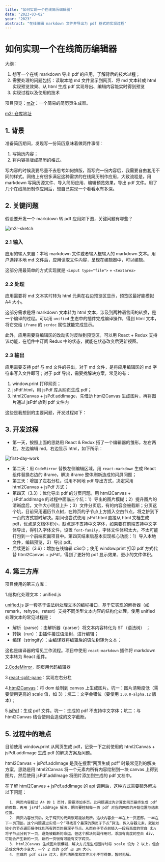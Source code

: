```yaml
---
title: "如何实现一个在线简历编辑器"
date: "2023-03-02"
year: "2023"
abstract: "在线编辑 markdown 文件并导出为 pdf 格式的实现过程"
---
```


# 如何实现一个在线简历编辑器

大纲：
  1. 想写一个在线 markdown 导出 pdf 的应用，了解背后的技术过程；
  2. 需要处理的问题包括：读取本地 md 文件显示到网页、将 md 文本转成 html 实现预览效果、从 html 生成 pdf 实现导出、编辑内容能实时得到预览
  3. 实现过程以及使用的技术

项目预览：[m2r](m2r.netlify.app)：一个简易的简历页生成器。

[m2r 仓库地址](https://github.com/went2/markdown-to-resume)

## 1. 背景

准备简历期间，发现写一份简历意味着做两件事情：

  1. 写简历内容；
  2. 将内容排版成简历的格式。

写内容的时候我要尽量不去思考如何排版，而写完一份内容后，我需要自由套用不同的样式。网络上有很多满足这种需求的在线简历制作应用，大致流程是，用 markdown 写简历源文件、导入简历应用、编辑预览效果，导出 pdf 文件。用了几个在线简历制作应用后，想自己实现一个看看水有多深。

## 2. 关键问题

假设要开发一个 markdown 转 pdf 应用如下图，关键问题有哪些？

![m2r-sketch](https://user-images.githubusercontent.com/20923112/222974938-21265d23-2da1-4c76-a120-454d9d403dea.png)

### 2.1 输入

应用的输入来自：本地 markdown 文件或者输入框输入的 markdown 文本。用户选择本地 md 文件后，应用读取文件内容，呈现在编辑器中，可以编辑。

这部分用最简单的方式实现就是 `<input type="file">` + `<textarea>`

### 2.2 处理

应用需要将 md 文本实时转为 html 元素在右边预览区显示，预览区最好能模拟 A4 大小。

这部分需求是将 markdown 文本转为 html 文本，涉及到两种语言间的转换，是一个编译的过程。可以用 `unified` 生态中的插件完成编译操作，得到 html 文本，将它交给 `iframe` 的 `scrdoc` 属性就能完成显示。

此外，应用需要将编辑区的改动实时反映到预览区，可以用 React + Redux 支持该功能，在组件中订阅 Redux 中的状态，就能在状态改变后更新视图。

### 2.3 输出

应用需要支持 pdf 与 md 文件的导出，对于 md 文件，是将应用编辑区的 md 字符串写入文件即可；对于 pdf 导出，需要找解决方案，常见的有：
  1. window.print 打印网页；
  2. jsPdf.html，用 jsPdf 库从网页生成 pdf；
  3. html2Canvas + jsPdf.addImage，先借助 html2Canvas 生成图片，再将图片通过 jsPdf 放到 pdf 文件内

这些是我想到的主要问题，开发过程如下：

## 3. 开发过程

  - 第一天，按照上面的思路用 React & Redux 搭了一个编辑器的雏形，左右两栏，左边编辑 md，右边显示 html，如下所示：

![first-day-work](https://user-images.githubusercontent.com/20923112/222759116-b3f1bc9c-7535-40c4-b042-f9ceef74e852.gif)
  
  - 第二天：用 `CodeMirror` 替换左侧编辑区域，用 `react-markdown` 生成 React 组件替换右边的 iframe，解决 iframe 整体刷新造成的闪屏问题；
  - 第三天：增加了左右分栏，试用不同地 pdf 导出方式，决定采用 html2Canvas + jsPdf 方式；
  - 第四天（3.3）：优化导出 pdf 的分页问题。用 html2Canvas + jsPdf.addImage 的过程中面临三个坑：1）导出的图片模糊；2）提升图片的清晰度后，文件大小明显上升；3）文件分页后，有的内容会被截断；分页这个坑，目前采用遍历节点树，在跨页的子节点上方插入空白节点，将之挤到下一页的方式暂时解决。期间也尝试使用 jsPdf.html 直接从 html 文档生成 pdf，优点是文档体积小，缺点是不支持中文字体，如果要在前端支持中文字体导出，得引入字体文件，设置 `font-family`，字体文件体积太大，不太可能打包到一个前端页面项目中。第四天结束后基本实现核心功能：1）导入本地文件，编辑预览，2）导出 pdf。
  - 后续更新（3.6）：增加在线编辑 cSs😜；使用 window.print 打印 pdf 方式代替 html2Canvas + jsPdf，得到了更好的 pdf 显示效果、更小的文件体积。

## 4. 第三方库

项目使用的第三方库：

1.结构化处理文本：unified.js

[unified.js](https://unifiedjs.com/) 是一套基于语法树处理文本的编程接口，基于它实现的解析器（如 remark，rehype，retext）支持不同类型文本内容的结构化处理。使用 unified 处理文本的常见过程是：

  - 解析（parse）：由解析器（parser）将文本内容转化为 ST（语法树） ；
  - 转换（run）：由插件接过语法树，进行编辑；
  - 编译（stringify）：由编译器将编辑后的语法树转为文本；

这也是编译器的常见工作流程。项目中使用 `react-markdown` 插件将 markdown 文本转为 React 组件。

2.[CodeMirror](https://codemirror.net/)，网页用代码编辑器

3.[react-split-pane](https://github.com/tomkp/react-split-pane)：实现左右分栏

4.[html2Canvas](html2canvas.hertzen.com)：将 dom 绘制到 canvas 上生成图片。坑一：图片清晰度低（需要使用更高的 scale 值，如 3）；坑二：文字会错位（要使用 `1.0.0-alpha.12` 版本）；

5.[jsPdf](https://github.com/parallax/jsPDF)：生成 pdf 文件。坑一：生成的 pdf 不支持中文字体；坑二：与 html2Canvas 结合使用会造成的文字截断。

## 5. 过程中的难点

目前使用 window.print 从网页生成 pdf，记录一下之前使用的 html2Canvas + jsPdf.addImage 生成 pdf 的解决方案及问题。

html2Canvas + jsPdf.addImage 是我在搜索“网页生成 pdf” 时最常见到的解决方案，思路是用 html2Canvas 将一个元素内所有内容绘制到一块 canvas 上得到图片，然后使用 jsPdf.addImage 将图片添加到生成的 pdf 文档中。

在了解 html2Canvas + jsPdf.addImage 的 api 调用后，这种方式需要额外解决以下问题：
```
  1. 网页内容超过 A4 的 1 页时，需要添加多页。此问题通过先计算出网页最终生成 pdf 的页数，再用 jsPdf.addPage 解决，期间要控制每一页 pdf 对应的网页的开始位置与结束位置。
  2. 网页内容分页后，处于跨页的元素很可能被截断，这块内容会一半在上一页底部，一半在下一页顶部。这个问题通过实现一个“寻找首个最深的跨页子节点”算法，传入容器元素，就能以较小的节点遍历操作找到所有跨页的最深子节点。从而在子节点前插入一段有高度的空白 div 将子节点分到下一页，避免被截断的命运。但这个解决的副作用时，添加有高度的空白 div，可能会产生新的一页，新的一页很有可能有文字跨页。
  3. html2Canvas 生成图片很模糊，解决方式是生成图片时将 scale 设为 2 以上，但会造成文件大小变大，一个 2 页的 pdf 占 2M 大小。
  4. 生成的 pdf size 过大，图片清晰度和文件大小不可得兼，暂时无解。
```